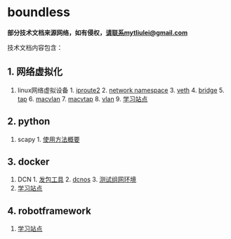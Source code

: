 # boundless

**部分技术文档来源网络，如有侵权，请联系mytliulei@gmail.com**

技术文档内容包含：

## 1. 网络虚拟化
  1. linux网络虚拟设备
    1. [iproute2](./网络虚拟化/linux虚拟设备/iproute2.md)
    2. [network namespace](./网络虚拟化/linux虚拟设备/namespace.md)
    3. [veth](./网络虚拟化/linux虚拟设备/veth.md)
    4. [bridge](./网络虚拟化/linux虚拟设备/bridge.md)
    5. [tap](./网络虚拟化/linux虚拟设备/tap.md)
    6. [macvlan](./网络虚拟化/linux虚拟设备/macvlan.md)
    7. [macvtap](./网络虚拟化/linux虚拟设备/macvtap.md)
    8. [vlan](./网络虚拟化/linux虚拟设备/vlan.md)
    9. [学习站点](./网络虚拟化/linux虚拟设备/学习站点.md)
  
## 2. python
  1. scapy
    1. [使用方法概要](./python/scapy/documentation.md)
  
## 3. docker
  1. DCN
    1. [发包工具](./docker/DCN/发包工具.md)
    2. [dcnos](./docker/DCN/dcnos.md)
    3. [测试组网环境](./docker/DCN/测试组网环境.md)
  2. [学习站点](./docker/学习站点.md)

## 4. robotframework
  1. [学习站点](./robotframework/学习站点.md)
